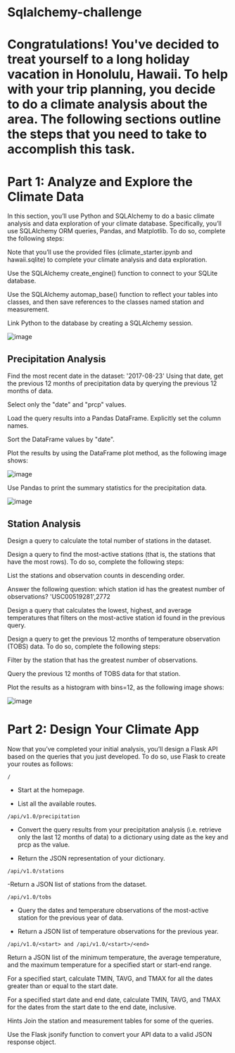 # Sqlalchemy-challenge

# Congratulations! You've decided to treat yourself to a long holiday vacation in Honolulu, Hawaii. To help with your trip planning, you decide to do a climate analysis about the area. The following sections outline the steps that you need to take to accomplish this task.

# Part 1: Analyze and Explore the Climate Data
In this section, you’ll use Python and SQLAlchemy to do a basic climate analysis and data exploration of your climate database. Specifically, you’ll use SQLAlchemy ORM queries, Pandas, and Matplotlib. To do so, complete the following steps:

Note that you’ll use the provided files (climate_starter.ipynb and hawaii.sqlite) to complete your climate analysis and data exploration.

Use the SQLAlchemy create_engine() function to connect to your SQLite database.

Use the SQLAlchemy automap_base() function to reflect your tables into classes, and then save references to the classes named station and measurement.

Link Python to the database by creating a SQLAlchemy session.

![image](https://github.com/user-attachments/assets/67d6115f-a56b-4c51-a861-4ee039872edf)


## Precipitation Analysis

Find the most recent date in the dataset:
'2017-08-23'
Using that date, get the previous 12 months of precipitation data by querying the previous 12 months of data.

Select only the "date" and "prcp" values.

Load the query results into a Pandas DataFrame. Explicitly set the column names.

Sort the DataFrame values by "date".

Plot the results by using the DataFrame plot method, as the following image shows:

![image](https://github.com/user-attachments/assets/601a1a02-7417-4bc3-91e5-585c5186e587)

Use Pandas to print the summary statistics for the precipitation data.

![image](https://github.com/user-attachments/assets/badafacb-b474-4cc5-8eb7-7b22f99afef6)


## Station Analysis
Design a query to calculate the total number of stations in the dataset.

Design a query to find the most-active stations (that is, the stations that have the most rows). To do so, complete the following steps:

List the stations and observation counts in descending order.

Answer the following question: which station id has the greatest number of observations?
'USC00519281',2772

Design a query that calculates the lowest, highest, and average temperatures that filters on the most-active station id found in the previous query.

Design a query to get the previous 12 months of temperature observation (TOBS) data. To do so, complete the following steps:

Filter by the station that has the greatest number of observations.

Query the previous 12 months of TOBS data for that station.

Plot the results as a histogram with bins=12, as the following image shows:

![image](https://github.com/user-attachments/assets/284ccaaf-9ed2-4ce4-9ff3-aa454e8d586b)


# Part 2: Design Your Climate App

Now that you’ve completed your initial analysis, you’ll design a Flask API based on the queries that you just developed. To do so, use Flask to create your routes as follows:

```
/
```

- Start at the homepage.

- List all the available routes.

```
/api/v1.0/precipitation
```

- Convert the query results from your precipitation analysis (i.e. retrieve only the last 12 months of data) to a dictionary using date as the key and prcp as the value.

- Return the JSON representation of your dictionary.

```
/api/v1.0/stations

```
-Return a JSON list of stations from the dataset.

```
/api/v1.0/tobs
```
- Query the dates and temperature observations of the most-active station for the previous year of data.

- Return a JSON list of temperature observations for the previous year.

```
/api/v1.0/<start> and /api/v1.0/<start>/<end>
```

Return a JSON list of the minimum temperature, the average temperature, and the maximum temperature for a specified start or start-end range.

For a specified start, calculate TMIN, TAVG, and TMAX for all the dates greater than or equal to the start date.

For a specified start date and end date, calculate TMIN, TAVG, and TMAX for the dates from the start date to the end date, inclusive.

Hints
Join the station and measurement tables for some of the queries.

Use the Flask jsonify function to convert your API data to a valid JSON response object.
